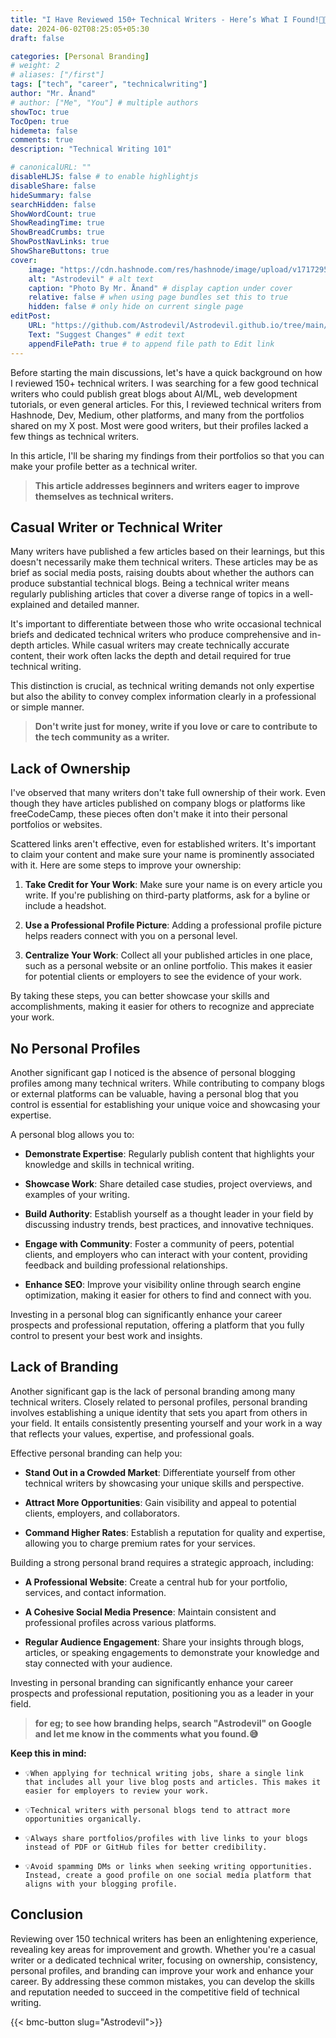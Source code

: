 ```yaml
---
title: "I Have Reviewed 150+ Technical Writers - Here’s What I Found!🚀🔥"
date: 2024-06-02T08:25:05+05:30
draft: false

categories: [Personal Branding]
# weight: 2
# aliases: ["/first"]
tags: ["tech", "career", "technicalwriting"]
author: "Mr. Ånand"
# author: ["Me", "You"] # multiple authors
showToc: true
TocOpen: true
hidemeta: false
comments: true
description: "Technical Writing 101"

# canonicalURL: ""
disableHLJS: false # to enable highlightjs
disableShare: false
hideSummary: false
searchHidden: false
ShowWordCount: true
ShowReadingTime: true
ShowBreadCrumbs: true
ShowPostNavLinks: true
ShowShareButtons: true
cover:
    image: "https://cdn.hashnode.com/res/hashnode/image/upload/v1717295811734/308b81f2-9a98-4adc-be25-7feca5be19af.png?w=1600&h=840&fit=crop&crop=entropy&auto=compress,format&format=webp" # image path/url
    alt: "Astrodevil" # alt text
    caption: "Photo By Mr. Ånand" # display caption under cover
    relative: false # when using page bundles set this to true
    hidden: false # only hide on current single page
editPost:
    URL: "https://github.com/Astrodevil/Astrodevil.github.io/tree/main/content"
    Text: "Suggest Changes" # edit text
    appendFilePath: true # to append file path to Edit link
---
```


Before starting the main discussions, let's have a quick background on how I reviewed 150+ technical writers. I was searching for a few good technical writers who could publish great blogs about AI/ML, web development tutorials, or even general articles. For this, I reviewed technical writers from Hashnode, Dev, Medium, other platforms, and many from the portfolios shared on my X post. Most were good writers, but their profiles lacked a few things as technical writers.

In this article, I'll be sharing my findings from their portfolios so that you can make your profile better as a technical writer.

> **This article addresses beginners and writers eager to improve themselves as technical writers.**

## Casual Writer or Technical Writer

Many writers have published a few articles based on their learnings, but this doesn't necessarily make them technical writers. These articles may be as brief as social media posts, raising doubts about whether the authors can produce substantial technical blogs. Being a technical writer means regularly publishing articles that cover a diverse range of topics in a well-explained and detailed manner.

It's important to differentiate between those who write occasional technical briefs and dedicated technical writers who produce comprehensive and in-depth articles. While casual writers may create technically accurate content, their work often lacks the depth and detail required for true technical writing.

This distinction is crucial, as technical writing demands not only expertise but also the ability to convey complex information clearly in a professional or simple manner.

> **Don't write just for money, write if you love or care to contribute to the tech community as a writer.**

## Lack of Ownership

I've observed that many writers don't take full ownership of their work. Even though they have articles published on company blogs or platforms like freeCodeCamp, these pieces often don't make it into their personal portfolios or websites.

Scattered links aren't effective, even for established writers. It's important to claim your content and make sure your name is prominently associated with it. Here are some steps to improve your ownership:

1. **Take Credit for Your Work**: Make sure your name is on every article you write. If you're publishing on third-party platforms, ask for a byline or include a headshot.
    
2. **Use a Professional Profile Picture**: Adding a professional profile picture helps readers connect with you on a personal level.
    
3. **Centralize Your Work**: Collect all your published articles in one place, such as a personal website or an online portfolio. This makes it easier for potential clients or employers to see the evidence of your work.
    

By taking these steps, you can better showcase your skills and accomplishments, making it easier for others to recognize and appreciate your work.

## No Personal Profiles

Another significant gap I noticed is the absence of personal blogging profiles among many technical writers. While contributing to company blogs or external platforms can be valuable, having a personal blog that you control is essential for establishing your unique voice and showcasing your expertise.

A personal blog allows you to:

* **Demonstrate Expertise**: Regularly publish content that highlights your knowledge and skills in technical writing.
    
* **Showcase Work**: Share detailed case studies, project overviews, and examples of your writing.
    
* **Build Authority**: Establish yourself as a thought leader in your field by discussing industry trends, best practices, and innovative techniques.
    
* **Engage with Community**: Foster a community of peers, potential clients, and employers who can interact with your content, providing feedback and building professional relationships.
    
* **Enhance SEO**: Improve your visibility online through search engine optimization, making it easier for others to find and connect with you.
    

Investing in a personal blog can significantly enhance your career prospects and professional reputation, offering a platform that you fully control to present your best work and insights.

## Lack of Branding

Another significant gap is the lack of personal branding among many technical writers. Closely related to personal profiles, personal branding involves establishing a unique identity that sets you apart from others in your field. It entails consistently presenting yourself and your work in a way that reflects your values, expertise, and professional goals.

Effective personal branding can help you:

* **Stand Out in a Crowded Market**: Differentiate yourself from other technical writers by showcasing your unique skills and perspective.
    
* **Attract More Opportunities**: Gain visibility and appeal to potential clients, employers, and collaborators.
    
* **Command Higher Rates**: Establish a reputation for quality and expertise, allowing you to charge premium rates for your services.
    

Building a strong personal brand requires a strategic approach, including:

* **A Professional Website**: Create a central hub for your portfolio, services, and contact information.
    
* **A Cohesive Social Media Presence**: Maintain consistent and professional profiles across various platforms.
    
* **Regular Audience Engagement**: Share your insights through blogs, articles, or speaking engagements to demonstrate your knowledge and stay connected with your audience.
    

Investing in personal branding can significantly enhance your career prospects and professional reputation, positioning you as a leader in your field.

> **for eg; to see how branding helps, search "Astrodevil" on Google and let me know in the comments what you found.😅**

**Keep this in mind:**

- `💡When applying for technical writing jobs, share a single link that includes all your live blog posts and articles. This makes it easier for employers to review your work.`

- `💡Technical writers with personal blogs tend to attract more opportunities organically.`

- `💡Always share portfolios/profiles with live links to your blogs instead of PDF or GitHub files for better credibility.`

- `💡Avoid spamming DMs or links when seeking writing opportunities. Instead, create a good profile on one social media platform that aligns with your blogging profile.`

## Conclusion

Reviewing over 150 technical writers has been an enlightening experience, revealing key areas for improvement and growth. Whether you're a casual writer or a dedicated technical writer, focusing on ownership, consistency, personal profiles, and branding can improve your work and enhance your career. By addressing these common mistakes, you can develop the skills and reputation needed to succeed in the competitive field of technical writing.

{{< bmc-button slug="Astrodevil">}}
